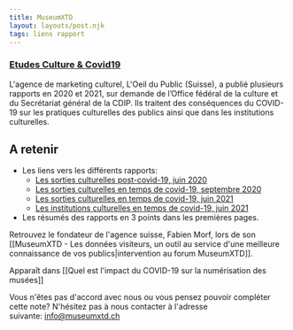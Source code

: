 ```yaml
---
title: MuseumXTD
layout: layouts/post.njk
tags: liens rapport
---
```

### [Etudes Culture & Covid19](https://loeildupublic.com/etude-culture-covid/)
L'agence de marketing culturel, L'Oeil du Public (Suisse), a publié plusieurs rapports en 2020 et 2021, sur demande de l’Office fédéral de la culture et du Secrétariat général de la CDIP. Ils traitent des conséquences du COVID-19 sur les pratiques culturelles des publics ainsi que dans les institutions culturelles. 

## A retenir
- Les liens vers les différents rapports: 
	- [Les sorties culturelles post-covid-19, juin 2020](https://loeildupublic.com/wp-content/uploads/2020/07/Les-Sorties-Culturelles-Post-Covid-en-Suisse.pdf)
	- [Les sorties culturelles en temps de covid-19, septembre 2020](https://loeildupublic.com/wp-content/uploads/2021/02/Les-Sorties-Culturelles-en-temps-de-Covid-en-Suisse-Sept.20-_FR.pdf)
	- [Les sorties culturelles en temps de covid-19, juin 2021](https://loeildupublic.com/wp-content/uploads/2021/07/Les-Sorties-Culturelles-en-temps-de-Covid-en-Suisse-Juin-21_FR.pdf)
	- [Les institutions culturelles en temps de covid-19, juin 2021](https://loeildupublic.com/wp-content/uploads/2021/07/Les-Institutions-Culturelles-en-temps-de-Covid-Juin-2021-_FR.pdf)
- Les résumés des rapports en 3 points dans les premières pages. 

Retrouvez le fondateur de l'agence suisse, Fabien Morf, lors de son [[MuseumXTD - Les données visiteurs, un outil au service d'une meilleure connaissance de vos publics|intervention au forum MuseumXTD]]. 


Apparaît dans [[Quel est l'impact du COVID-19 sur la numérisation des musées]]

Vous n'êtes pas d'accord avec nous ou vous pensez pouvoir compléter cette note? N'hésitez pas à nous contacter à l'adresse suivante: [info@museumxtd.ch](mailto:info@museumxtd.ch)
